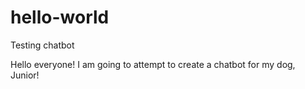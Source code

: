 # hello-world
Testing chatbot

Hello everyone!
I am going to attempt to create a chatbot for my dog, Junior!
